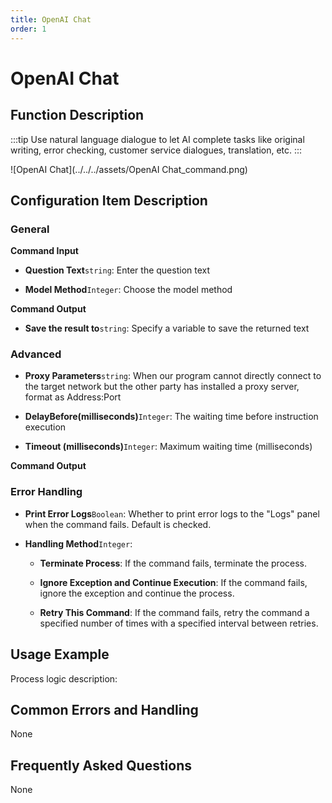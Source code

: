 ```yaml
---
title: OpenAI Chat
order: 1
---
```


# OpenAI Chat

## Function Description

:::tip 
Use natural language dialogue to let AI complete tasks like original writing, error checking, customer service dialogues, translation, etc.
:::

![OpenAI Chat](../../../assets/OpenAI Chat_command.png)

## Configuration Item Description

### General

**Command Input**

- **Question Text**`string`: Enter the question text

- **Model Method**`Integer`: Choose the model method


**Command Output**

- **Save the result to**`string`: Specify a variable to save the returned text

### Advanced

- **Proxy Parameters**`string`: When our program cannot directly connect to the target network but the other party has installed a proxy server, format as Address:Port

- **DelayBefore(milliseconds)**`Integer`: The waiting time before instruction execution

- **Timeout (milliseconds)**`Integer`: Maximum waiting time (milliseconds)


**Command Output**

### Error Handling

- **Print Error Logs**`Boolean`: Whether to print error logs to the "Logs" panel when the command fails. Default is checked. 

- **Handling Method**`Integer`:

    - **Terminate Process**: If the command fails, terminate the process.

    - **Ignore Exception and Continue Execution**: If the command fails, ignore the exception and continue the process.

    - **Retry This Command**: If the command fails, retry the command a specified number of times with a specified interval between retries.

## Usage Example

Process logic description:

## Common Errors and Handling

None

## Frequently Asked Questions

None

